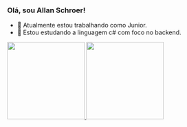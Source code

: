 ### Olá, sou Allan Schroer!

- 🔭 Atualmente estou trabalhando como Junior.
- 🌱 Estou estudando a linguagem c# com foco no backend.

<div>
  <a href="https://github.com/allanschroer">
  <img height="180em" src="https://github-readme-stats.vercel.app/api?username=allanschroer&show_icons=true&theme=tokyonight&include_all_commits=true&count_private=true"/>
  <img height="180em" src="https://github-readme-stats.vercel.app/api/top-langs/?username=allanschroer&layout=compact&langs_count=7&theme=tokyonight"/>
</div>
